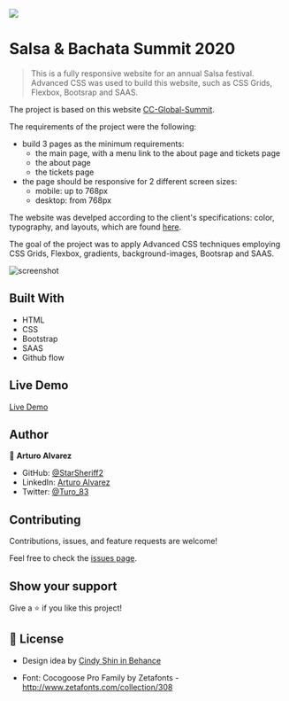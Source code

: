 ![](https://img.shields.io/badge/Microverse-blueviolet)

# Salsa & Bachata Summit 2020

> This is a fully responsive website for an annual Salsa festival. Advanced CSS was used to build this website, such as CSS Grids, Flexbox, Bootsrap and SAAS.

The project is based on this website [CC-Global-Summit](https://www.behance.net/gallery/29845175/CC-Global-Summit-2015). 

The requirements of the project were the following:

-  build 3 pages as the minimum requirements:
    - the main page, with a menu link to the about page and tickets page
    - the about page
    - the tickets page
- the page should be responsive for 2 different screen sizes:
    - mobile: up to 768px
    - desktop: from 768px

The website was develped according to the client's specifications: color, typography, and layouts, which are found [here](https://www.behance.net/gallery/29845175/CC-Global-Summit-2015).

The goal of the project was to apply Advanced CSS techniques employing CSS Grids, Flexbox, gradients, background-images, Bootsrap and SAAS.


![screenshot](./assets/README/Salsa_and_Bachata_Summit_Website_Screenshot.png)

## Built With

- HTML
- CSS
- Bootstrap
- SAAS
- Github flow

## Live Demo

[Live Demo](https://starsheriff2.github.io/Salsa-Bachata-Summit-2020/)

## Author

👤 **Arturo Alvarez**

- GitHub: [@StarSheriff2](https://github.com/StarSheriff2)
- LinkedIn: [Arturo Alvarez](https://www.linkedin.com/in/arturoalvarezv/)
- Twitter: [@Turo_83](https://twitter.com/Turo_83)

## Contributing

Contributions, issues, and feature requests are welcome!

Feel free to check the [issues page](https://github.com/StarSheriff2/HTML-CSS-Capstone-Project/issues).

## Show your support

Give a ⭐️ if you like this project!

## 📝 License

- Design idea by [Cindy Shin in Behance](https://www.behance.net/adagio07)

- Font: Cocogoose Pro Family by Zetafonts -http://www.zetafonts.com/collection/308
